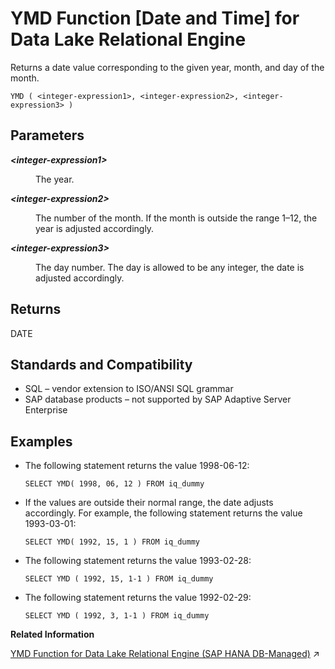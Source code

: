 <!-- loioa592fc9184f21015bfa68c6078363fae -->

# YMD Function \[Date and Time\] for Data Lake Relational Engine

Returns a date value corresponding to the given year, month, and day of the month.



```
YMD ( <integer-expression1>, <integer-expression2>, <integer-expression3> )
```



<a name="loioa592fc9184f21015bfa68c6078363fae__YMD_parm1"/>

## Parameters


<dl>
<dt><b>

*<integer-expression1\>*

</b></dt>
<dd>

The year.



</dd><dt><b>

*<integer-expression2\>*

</b></dt>
<dd>

The number of the month. If the month is outside the range 1–12, the year is adjusted accordingly.



</dd><dt><b>

*<integer-expression3\>*

</b></dt>
<dd>

The day number. The day is allowed to be any integer, the date is adjusted accordingly.



</dd>
</dl>



<a name="loioa592fc9184f21015bfa68c6078363fae__YMD_returns1"/>

## Returns

DATE



<a name="loioa592fc9184f21015bfa68c6078363fae__YMD_standards1"/>

## Standards and Compatibility

-   SQL – vendor extension to ISO/ANSI SQL grammar
-   SAP database products – not supported by SAP Adaptive Server Enterprise



<a name="loioa592fc9184f21015bfa68c6078363fae__YMD_examples1"/>

## Examples

-   The following statement returns the value 1998-06-12:

    ```
    SELECT YMD( 1998, 06, 12 ) FROM iq_dummy
    ```

-   If the values are outside their normal range, the date adjusts accordingly. For example, the following statement returns the value 1993-03-01:

    ```
    SELECT YMD( 1992, 15, 1 ) FROM iq_dummy
    ```

-   The following statement returns the value 1993-02-28:

    ```
    SELECT YMD ( 1992, 15, 1-1 ) FROM iq_dummy
    ```

-   The following statement returns the value 1992-02-29:

    ```
    SELECT YMD ( 1992, 3, 1-1 ) FROM iq_dummy
    ```


**Related Information**  


[YMD Function for Data Lake Relational Engine (SAP HANA DB-Managed)](https://help.sap.com/viewer/a898e08b84f21015969fa437e89860c8/2023_2_QRC/en-US/0cf8ed274a1d4591baedd1691a352a48.html "Returns a date value corresponding to the given year, month, and day of the month.") :arrow_upper_right:

